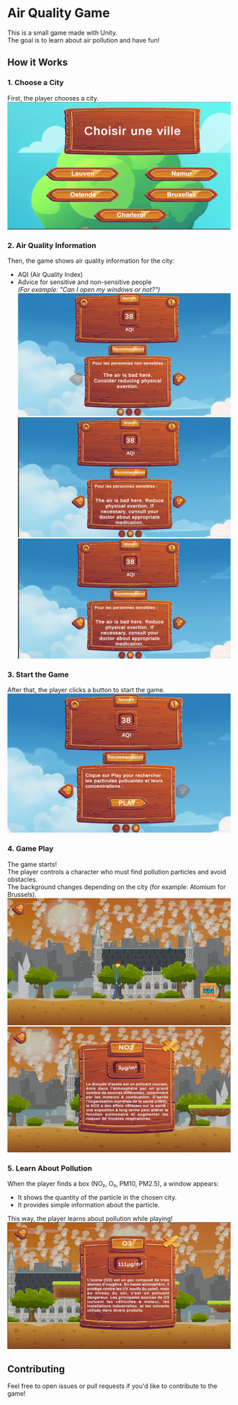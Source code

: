 # Air Quality Game

This is a small game made with Unity.  
The goal is to learn about air pollution and have fun!

## How it Works

### 1. Choose a City
First, the player chooses a city.  
![](Images/Image1.png)

### 2. Air Quality Information
Then, the game shows air quality information for the city:

- AQI (Air Quality Index)
- Advice for sensitive and non-sensitive people  
  *(For example: "Can I open my windows or not?")*  
 ![](Images/Image2.png)
 ![](Images/Image3.png)
 ![](Images/Image3.png)

### 3. Start the Game
After that, the player clicks a button to start the game.  
 ![](Images/Image4.png)

### 4. Game Play
The game starts!  
The player controls a character who must find pollution particles and avoid obstacles.  
The background changes depending on the city (for example: Atomium for Brussels).  
 ![](Images/Image5.png)
  ![](Images/Image6.png)

### 5. Learn About Pollution
When the player finds a box (NO₂, O₃, PM10, PM2.5), a window appears:

- It shows the quantity of the particle in the chosen city.
- It provides simple information about the particle.

This way, the player learns about pollution while playing!
 ![](Images/Image7.png)


## Contributing

Feel free to open issues or pull requests if you'd like to contribute to the game!





